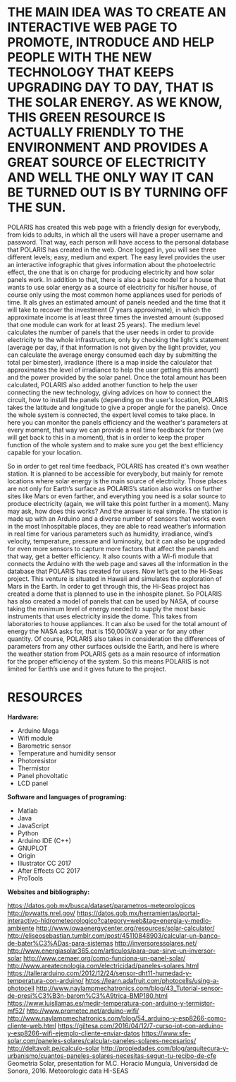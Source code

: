 # THE MAIN IDEA WAS TO CREATE AN INTERACTIVE WEB PAGE TO PROMOTE, INTRODUCE AND HELP PEOPLE WITH THE NEW TECHNOLOGY THAT KEEPS UPGRADING DAY TO DAY, THAT IS THE SOLAR ENERGY. AS WE KNOW, THIS GREEN RESOURCE IS ACTUALLY FRIENDLY TO THE ENVIRONMENT AND PROVIDES A GREAT SOURCE OF ELECTRICITY AND WELL THE ONLY WAY IT CAN BE TURNED OUT IS BY TURNING OFF THE SUN.

POLARIS has created this web page with a friendly design for everybody, from kids to adults, in which all the users will have a proper username and password. That way, each person will have access to the personal database that POLARIS has created in the web. Once logged in, you will see three different levels; easy, medium and expert. The easy level provides the user an interactive infographic that gives information about the photoelectric effect, the one that is on charge for producing electricity and how solar panels work. In addition to that, there is also a basic model for a house that wants to use solar energy as a source of electricity for his/her house, of course only using the most common home appliances used for periods of time. It als gives an estimated amount of panels needed and the time that it will take to recover the investment (7 years approximate), in which the approximate income is at least three times the invested amount (supposed that one module can work for at least 25 years). The medium level calculates the number of panels that the user needs in order to provide electricity to the whole infrastructure, only by checking the light's statement (average per day, if that information is not given by the light provider, you can calculate the average energy consumed each day by submitting the total per bimester), irradiance (there is a map inside the calculator that approximates the level of irradiance to help the user getting this amount) and the power provided by the solar panel. Once the total amount has been calculated, POLARIS also added another function to help the user connecting the new technology, giving advices on how to connect the circuit, how to install the panels (depending on the user's location, POLARIS takes the latitude and longitude to give a proper angle for the panels). Once the whole system is connected, the expert level comes to take place. In here you can monitor the panels efficiency and the weather's parameters at every moment, that way we can provide a real time feedback for them (we will get back to this in a moment), that is in order to keep the proper function of the whole system and to make sure you get the best efficiency capable for your location.

So in order to get real time feedback, POLARIS has created it's own weather station. It is planned to be accessible for everybody, but mainly for remote locations where solar energy is the main source of electricity. Those places are not only for Earth’s surface as POLARIS’s station also works on further sites like Mars or even farther, and everything you need is a solar source to produce electricity (again, we will take this point further in a moment). Many may ask, how does this works? And the answer is real simple. The station is made up with an Arduino and a diverse number of sensors that works even in the most Inhospitable places, they are able to read weather’s information in real time for various parameters such as humidity, irradiance, wind’s velocity, temperature, pressure and luminosity, but it can also be upgraded for even more sensors to capture more factors that affect the panels and that way, get a better efficiency. It also counts with a Wi-fi module that connects the Arduino with the web page and saves all the information in the database that POLARIS has created for users. Now let’s get to the Hi-Seas project. This venture is situated in Hawaii and simulates the exploration of Mars in the Earth. In order to get through this, the Hi-Seas project has created a dome that is planned to use in the inhospite planet. So POLARIS has also created a model of panels that can be used by NASA, of course taking the minimum level of energy needed to supply the most basic instruments that uses electricity inside the dome. This takes from laboratories to house appliances. It can also be used for the total amount of energy the NASA asks for, that is 150,000kW a year or for any other quantity. Of course, POLARIS also takes in consideration the differences of parameters from any other surfaces outside the Earth, and here is where the weather station from POLARIS gets as a main resource of information for the proper efficiency of the system. So this means POLARIS is not limited for Earth’s use and it gives future to the project.

# RESOURCES

<b>Hardware:</b>
<ul>
<li>Arduino Mega</li>
<li>Wifi module</li>
<li>Barometric sensor</li>
<li>Temperature and humidity sensor</li>
<li>Photoresistor</li>
<li>Thermistor</li>
<li>Panel phovoltatic</li>
<li>LCD panel</li>
</ul>
<b>Software and languages of programing:</b>

<ul>
<li>Matlab</li>
<li>Java</li>
<li>JavaScript</li>
<li>Python</li>
<li>Arduino IDE (C++)</li>
<li>GNUPLOT</li>
<li>Origin</li>
<li>Illustrator CC 2017</li>
<li>After Effects CC 2017</li>
<li>ProTools</li>
</ul>
<b> Websites and bibliography:</b>

https://datos.gob.mx/busca/dataset/parametros-meteorologicos
http://pvwatts.nrel.gov/
https://datos.gob.mx/herramientas/portal-interactivo-hidrometeorologico?category=web&tag=energia-y-medio-ambiente
http://www.iowaenergycenter.org/resources/solar-calculator/
http://eliseosebastian.tumblr.com/post/45110848903/calcular-un-banco-de-bater%C3%ADas-para-sistemas
http://inversoressolares.net/
http://www.energiasolar365.com/articulos/para-que-sirve-un-inversor-solar
http://www.cemaer.org/como-funciona-un-panel-solar/
http://www.areatecnologia.com/electricidad/paneles-solares.html
https://tallerarduino.com/2012/12/24/sensor-dht11-humedad-y-temperatura-con-arduino/
https://learn.adafruit.com/photocells/using-a-photocell
http://www.naylampmechatronics.com/blog/43_Tutorial-sensor-de-presi%C3%B3n-barom%C3%A9trica-BMP180.html
https://www.luisllamas.es/medir-temperatura-con-arduino-y-termistor-mf52/
http://www.prometec.net/arduino-wifi/
http://www.naylampmechatronics.com/blog/54_arduino-y-esp8266-como-cliente-web.html
https://giltesa.com/2016/04/12/7-curso-iot-con-arduino-y-esp8266-wifi-ejemplo-cliente-enviar-datos
https://www.sfe-solar.com/paneles-solares/calcular-paneles-solares-necesarios/
http://deltavolt.pe/calculo-solar
http://propiedades.com/blog/arquitecura-y-urbanismo/cuantos-paneles-solares-necesitas-segun-tu-recibo-de-cfe
Geometria Solar, presentation for M.C. Horacio Munguía, Universidad de Sonora, 2016.
Meteorologic data HI-SEAS

